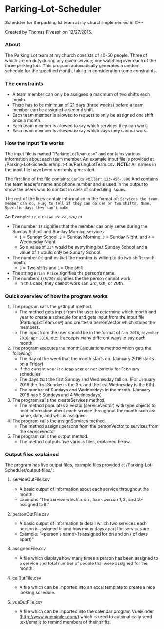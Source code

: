# Parking-Lot-Scheduler
Scheduler for the parking lot team at my church implemented in C++

Created by Thomas Fiveash on 12/27/2015.

### About
The Parking Lot team at my church consists of 40-50 people. Three of which are on duty during any given service; one watching over each of the three parking lots. This program automatically generates a random schedule for the specified month, taking in consideration some constraints.

### The constraints
 - A team member can only be assigned a maximum of two shifts each month.
 - There has to be minimum of 21 days (three weeks) before a team member can be assigned a second shift.
 - Each team member is allowed to request to only be assigned one shift once a month.
 - Each team member is allowed to say which services they can work.
 - Each team member is allowed to say which days they cannot work.

### How the input file works
The input file is named "ParkingLotTeam.csv" and contains various information about each team member. An example input file is provided at /Parking-Lot-Scheduler/input-file/ParkingLotTeam.csv. **NOTE:** All names in the input file have been randomly generated.

The first line of the file contains:
`Carlos Miller: 123-456-7890`
And contains the team leader's name and phone number and is used in the output to show the users who to contact in case of scheduling issues.

The rest of the lines contain information in the format of:
`Services the team member can do, Flag to tell if they can do one or two shifts, Name, Specific days they can't make`

An Example:
`12,0,Brian Price,3/6/20`

- The number `12` signifies that the member can only serve during the Sunday School and Sunday Morning services.
    - `1` = Sunday School, `2` = Sunday Morning, `3` = Sunday Night, and `4` = Wednesday Night
    - So a value of `234` would be everything but Sunday School and a value of `1` would only be Sunday School.
- The number `0` signifies that the member is willing to do two shifts each month.
    - `0` = Two shifts and `1` = One shift
- The string `Brian Price` signifies the person’s name.
- The numbers `3/6/20/` signifies the the person cannot work.
    - In this case, they cannot work Jan 3rd, 6th, or 20th.

### Quick overview of how the program works
1. The program calls the getInput method.
    - The method gets input from the user to determine which month and year to create a schedule for and gets input from the input file (ParkingLotTeam.csv) and creates a personVector which stores the members.
    - The input from the user should be in the format of `Jan 2016`, `November 2016`, `apr 2016`, etc. It accepts many different ways to say each month
2. The program executes the monthCalculations method which gets the following:
    - The day of the week that the month starts on. (January 2016 starts on a Friday)
    - If the current year is a leap year or not (strictly for February schedules)
    - The days that the first Sunday and Wednesday fall on. (For January 2016 the first Sunday is the 3rd and the first Wednesday is the 6th)
    - The number of Sundays and Wednesdays in the month. (January 2016 has 5 Sundays and 4 Wednesdays)
3. The program calls the createServices method. 
    - The method populates a vector (serviceVector) with type <service> objects to hold information about each service throughout the month such as: name, date, and who is assigned.
4. The program calls the assignServices method. 
    - The method assigns persons from the personVector to services from the serviceVector
5. The program calls the output method.
    - The method outputs five various files, explained below. 

### Output files explained

The program has five output files, example files provided at /Parking-Lot-Scheduler/output-files/ :

1. serviceOutFile.csv
    - A basic output of information about each service throughout the month.
    - Example: "The <service name> service which is on <date>, has <person 1, 2, and 3> assigned to it."

2. personOutFile.csv
    - A basic output of information to detail which two services each person is assigned to and how many days apart the services are.
    - Example: "<person's name> is assigned for <service1 name> on <date> and <service2 name> on <date> (<number> of days apart)"

3. assignedFile.csv
    - A file which displays how many times a person has been assigned to a service and total number of people that were assigned for the month.

4. calOutFile.csv
    - A file which can be imported into an excel template to create a nice looking schedule.
    
2. vueOutFile.csv
    - A file which can be imported into the calendar program VueMinder (http://www.vueminder.com/) which is used to automatically send text/emails to remind members of their shifts.
    



